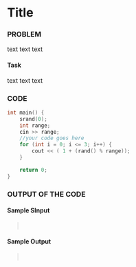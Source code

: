 # Title

### PROBLEM

text text text

#### Task

text text text

### CODE

```cpp
int main() {
    srand(0);
    int range;
    cin >> range;
    //your code goes here
    for (int i = 0; i <= 3; i++) {
        cout << ( 1 + (rand() % range));
    }

    return 0;
}
```

### OUTPUT OF THE CODE

#### Sample SInput

> <br>

#### Sample Output

> <br>
